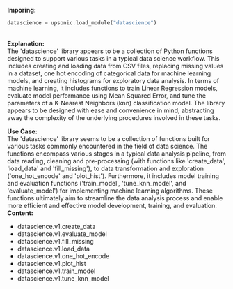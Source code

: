 <b class="custom_code_highlight_green">Imporing:</b><br>
```python
datascience = upsonic.load_module("datascience")
```
<br><b class="custom_code_highlight_green">Explanation:</b><br>The 'datascience' library appears to be a collection of Python functions designed to support various tasks in a typical data science workflow. This includes creating and loading data from CSV files, replacing missing values in a dataset, one hot encoding of categorical data for machine learning models, and creating histograms for exploratory data analysis. In terms of machine learning, it includes functions to train Linear Regression models, evaluate model performance using Mean Squared Error, and tune the parameters of a K-Nearest Neighbors (knn) classification model. The library appears to be designed with ease and convenience in mind, abstracting away the complexity of the underlying procedures involved in these tasks.

<b class="custom_code_highlight_green">Use Case:</b><br>The 'datascience' library seems to be a collection of functions built for various tasks commonly encountered in the field of data science. The functions encompass various stages in a typical data analysis pipeline, from data reading, cleaning and pre-processing (with functions like 'create_data', 'load_data' and 'fill_missing'), to data transformation and exploration ('one_hot_encode' and 'plot_hist'). Furthermore, it includes model training and evaluation functions ('train_model', 'tune_knn_model', and 'evaluate_model') for implementing machine learning algorithms. These functions ultimately aim to streamline the data analysis process and enable more efficient and effective model development, training, and evaluation.
<br><b class="custom_code_highlight_green">Content:</b><br>
  - datascience.v1.create_data
  - datascience.v1.evaluate_model
  - datascience.v1.fill_missing
  - datascience.v1.load_data
  - datascience.v1.one_hot_encode
  - datascience.v1.plot_hist
  - datascience.v1.train_model
  - datascience.v1.tune_knn_model
